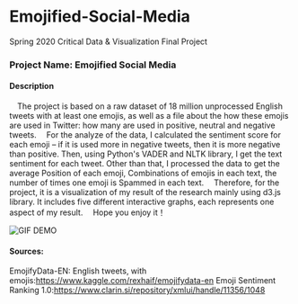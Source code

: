 # Emojified-Social-Media
Spring 2020 Critical Data &amp; Visualization Final Project

### Project Name: Emojified Social Media

#### Description
&emsp;The project is based on a raw dataset of 18 million unprocessed English tweets with at least one emojis, as well as a file about the how these emojis are used in Twitter: how many are used in positive, neutral and negative tweets.
&emsp;For the analyze of the data, I calculated the sentiment score for each emoji – if it is used more in negative tweets, then it is more negative than positive. Then, using Python's VADER and NLTK library, I get the text sentiment for each tweet. Other than that, I processed the data to get the average Position of each emoji, Combinations of emojis in each text, the number of times one emoji is Spammed in each text.
&emsp;Therefore, for the project, it is a visualization of my result of the research mainly using d3.js library. It includes five different interactive graphs, each represents one aspect of my result.
&emsp;Hope you enjoy it！

![GIF DEMO](../pics/ESM/gif)

#### Sources:
EmojifyData-EN: English tweets, with emojis:https://www.kaggle.com/rexhaif/emojifydata-en
Emoji Sentiment Ranking 1.0:https://www.clarin.si/repository/xmlui/handle/11356/1048
